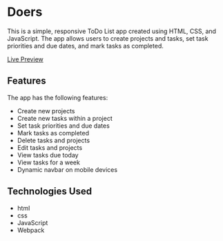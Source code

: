 # Doers
This is a simple, responsive ToDo List app created using HTML, CSS, and JavaScript. The app allows users to create projects and tasks, set task priorities and due dates, and mark tasks as completed.

<a href="https://alexvorobevv.github.io/doers/dist/" target="_blank">Live Preview</a>


## Features
The app has the following features:

- Create new projects
- Create new tasks within a project
- Set task priorities and due dates
- Mark tasks as completed
- Delete tasks and projects
- Edit tasks and projects
- View tasks due today
- View tasks for a week
- Dynamic navbar on mobile devices

## Technologies Used
- html
- css
- JavaScript
- Webpack
